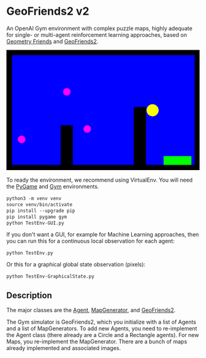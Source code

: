 # GeoFriends2 v2

An OpenAI Gym environment with complex puzzle maps, highly adequate for single- or multi-agent reinforcement learning approaches, based on [Geometry Friends](http://gaips.inesc-id.pt/geometryfriends/) and [GeoFriends2](https://github.com/bluemoon93/GeoFriends2).

![Demo](https://raw.githubusercontent.com/bluemoon93/GeoFriends2-v2/master/MapGenerators/TwoHighTowers.png)

To ready the environment, we recommend using VirtualEnv. You will need the [PyGame](https://www.pygame.org/news) and [Gym](https://github.com/openai/gym) environments.

    python3 -m venv venv
    source venv/bin/activate
    pip install --upgrade pip
    pip install pygame gym
    python TestEnv-GUI.py

If you don't want a GUI, for example for Machine Learning approaches, then you can run this for a continuous local observation for each agent:

    python TestEnv.py

Or this for a graphical global state observation (pixels):

    python TestEnv-GraphicalState.py

## Description

The major classes are the [Agent](https://github.com/bluemoon93/GeoFriends2-v2/blob/master/Players/Agent.py), [MapGenerator](https://github.com/bluemoon93/GeoFriends2-v2/blob/master/MapGenerators/MapGenerator.py), and [GeoFriends2](https://github.com/bluemoon93/GeoFriends2-v2/blob/master/Simulator/Geofriends2.py). 

The Gym simulator is GeoFriends2, which you initialize with a list of Agents and a list of MapGenerators. To add new Agents, you need to re-implement the Agent class (there already are a Circle and a Rectangle agents). For new Maps, you re-implement the MapGenerator. There are a bunch of maps already implemented and associated images.